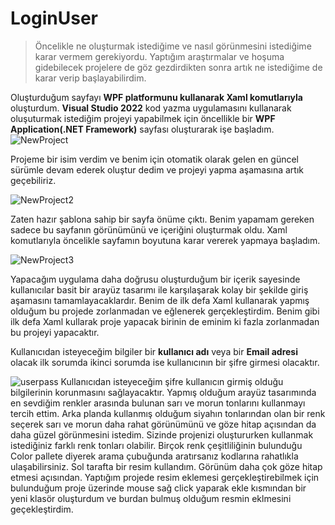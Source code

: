 # LoginUser

>Öncelikle ne oluşturmak istediğime ve nasıl görünmesini istediğime karar vermem gerekiyordu. Yaptığım araştırmalar ve hoşuma gidebilecek projelere de göz gezdirdikten sonra artık ne istediğime de karar verip başlayabilirdim.

Oluşturduğum sayfayı **WPF platformunu kullanarak Xaml komutlarıyla** oluşturdum. 
**Visual Studio 2022** kod yazma uygulamasını kullanarak oluşuturmak istediğim projeyi yapabilmek için öncellikle bir **WPF Application(.NET Framework)** sayfası oluşturarak işe başladım. 
![NewProject](https://github.com/bsrtk/LoginUser/assets/101363847/93d0763e-fcbf-42c9-a07e-72d74d7ff9ea)

Projeme bir isim verdim ve benim için otomatik olarak gelen en güncel sürümle devam ederek oluştur dedim ve projeyi yapma aşamasına artık geçebiliriz.

![NewProject2](https://github.com/bsrtk/LoginUser/assets/101363847/cd2c6116-ca6c-4a27-86e5-92ea9ceda555)

Zaten hazır şablona sahip bir sayfa önüme çıktı. Benim yapamam gereken sadece bu sayfanın görünümünü ve içeriğini oluşturmak oldu. Xaml komutlarıyla öncelikle sayfamın boyutuna karar vererek yapmaya başladım.

![NewProject3](https://github.com/bsrtk/LoginUser/assets/101363847/581a7726-9f55-4018-b40a-bbeb6133026f)

Yapacağım uygulama daha doğrusu oluşturduğum bir içerik sayesinde kullanıcılar basit bir arayüz tasarımı ile karşılaşarak kolay bir şekilde giriş aşamasını tamamlayacaklardır. Benim de ilk defa Xaml kullanarak yapmış olduğum bu projede zorlanmadan ve eğlenerek gerçekleştirdim. Benim gibi ilk defa Xaml kullarak proje yapacak birinin de eminim ki fazla zorlanmadan bu projeyi yapacaktır.

Kullanıcıdan isteyeceğim bilgiler bir **kullanıcı adı** veya bir **Email adresi** olacak ilk sorumda ikinci sorumda ise kullanıcının bir şifre girmesi olacaktır.

![userpass](https://github.com/bsrtk/LoginUser/assets/101363847/ecf556a5-c7da-4c09-a07b-339f379f6422) Kullanıcıdan isteyeceğim şifre kullanıcın girmiş olduğu bilgilerinin korunmasını sağlayacaktır.
Yapmış olduğum arayüz tasarımında en sevdiğim renkler arasında bulunan sarı ve morun tonlarını kullanmayı tercih ettim. 
Arka planda kullanmış olduğum siyahın tonlarından olan bir renk seçerek sarı ve morun daha rahat görünümünü ve göze hitap açısından da daha güzel görünmesini istedim. Sizinde projenizi oluştururken kullanmak istediğiniz farklı renk tonları olabilir. Birçok renk çeşitliliğinin bulunduğu Color pallete diyerek arama çubuğunda aratırsanız kodlarına rahatlıkla ulaşabilirsiniz.
Sol tarafta bir resim kullandım. Görünüm daha çok göze hitap etmesi açısından.
Yaptığım projede resim eklemesi gerçekleştirebilmek için bulunduğum proje üzerinde mouse sağ click yaparak ekle kısmından bir yeni klasör oluşturdum ve burdan bulmuş olduğum resmin eklmesini geçekleştirdim.

